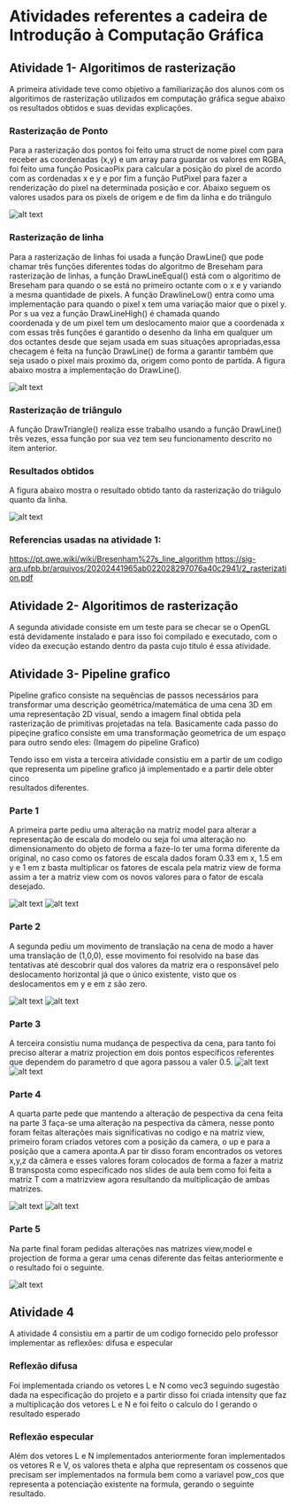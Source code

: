# Atividades referentes a cadeira de Introdução à Computação Gráfica


## Atividade 1- Algoritimos de rasterização

  A primeira atividade teve como objetivo a familiarização dos alunos com os algoritimos de rasterização utilizados em computação gráfica segue abaixo os resultados obtidos e suas devidas explicações.
  ### Rasterização de Ponto
  Para a rasterização dos pontos foi feito uma struct de nome pixel com para receber as coordenadas (x,y)  e um array para guardar os valores em RGBA, foi feito 
  uma função PosicaoPix para calcular a posição do pixel de acordo com as cordenadas x e y e por fim a função PutPixel para fazer a renderização do pixel na 
  determinada posição e cor. Abaixo seguem os valores usados para os pixels de origem e de fim da linha e do triângulo
  
  
  ![alt text](https://github.com/arnaudmatheus/CGAtividades/blob/master/imgs/WhatsApp%20Image%202020-06-25%20at%2018.40.53.jpeg)
  
  
  
  ### Rasterização de linha
   Para a rasterização de linhas foi usada a função DrawLine() que pode chamar três funções diferentes todas do algoritmo de Breseham para rasterização de linhas, 
  a função DrawLineEqual() está com o algoritimo de Breseham para quando o se está no primeiro octante com o x e y variando a mesma quantidade de pixels. A função
  DrawlineLow() entra como uma implementação para quando o pixel x tem uma variação maior que o pixel y. Por s ua vez a função DrawLineHigh() é chamada quando    
  coordenada y de um pixel tem um deslocamento maior que a coordenada x com essas três funções é garantido o desenho da linha em qualquer um dos octantes desde
  que sejam usada em suas situações apropriadas,essa checagem é feita na função DrawLine() de forma a garantir também que seja usado o pixel mais proximo da,
  origem como ponto de partida. A figura abaixo mostra a implementação do DrawLine().
  
  ![alt text](https://github.com/arnaudmatheus/CGAtividades/blob/master/imgs/WhatsApp%20Image%202020-06-25%20at%2018.40.54%20(1).jpeg)

  
  
  ### Rasterização de triângulo
  A função DrawTriangle() realiza esse trabalho usando a função DrawLine() três vezes, essa função por sua vez tem seu funcionamento descrito no item anterior.
  
  ### Resultados obtidos
  A figura abaixo mostra  o resultado obtido tanto da rasterização do triâgulo quanto da linha.
  
   ![alt text](https://github.com/arnaudmatheus/CGAtividades/blob/master/imgs/WhatsApp%20Image%202020-06-25%20at%2018.40.54.jpeg)

  
  ### Referencias usadas na atividade 1:
  https://pt.qwe.wiki/wiki/Bresenham%27s_line_algorithm
  https://sig-arq.ufpb.br/arquivos/20202441965ab022028297076a40c2941/2_rasterization.pdf


## Atividade 2- Algoritimos de rasterização


   A segunda atividade consiste em um teste para se checar se o OpenGL está devidamente instalado e para isso foi compilado e executado, com o vídeo da execução
  estando dentro da pasta cujo titulo é essa atividade.
  
  
## Atividade 3- Pipeline grafico

  Pipeline grafico consiste na sequências de passos necessários para transformar uma descrição geométrica/matemática de uma cena 3D em uma representação 2D visual, sendo a imagem final obtida pela rasterização de primitivas projetadas na tela. Basicamente cada passo do pipeçine grafíco consiste em uma transformação geometrica de um espaço para outro sendo eles:
  (Imagem do pipeline Grafico)
  
  Tendo isso em vista a terceira atividade consistiu em a partir de um codigo que representa um pipeline grafico já implementado e a partir dele obter cinco  
  resultados diferentes.
  
### Parte 1
 A primeira parte pediu uma alteração na matriz model para alterar a representação de escala do modelo  ou seja foi uma alteração no dimensionamento do objeto
 de forma a faze-lo ter uma forma diferente da original, no caso como os fatores de escala dados foram 0.33 em x, 1.5 em y e 1 em z basta multiplicar os fatores 
 de  escala pela matriz view de forma assim a ter a matriz view com os novos valores para o fator de escala desejado.
 
 ![alt text](https://github.com/arnaudmatheus/CGAtividades/blob/master/imgs/q1code.png)
 ![alt text](https://github.com/arnaudmatheus/CGAtividades/blob/master/imgs/q1result.png)
 
### Parte 2
 A segunda pediu um movimento de translação na cena de modo a haver uma translação de (1,0,0), esse movimento foi resolvido na base das tentativas até descobrir 
 qual dos valores da matriz era o responsável pelo deslocamento horizontal já que o único existente, visto que os deslocamentos em y e em z são zero.
  
 ![alt text](https://github.com/arnaudmatheus/CGAtividades/blob/master/imgs/q2%20code.png)
 ![alt text](https://github.com/arnaudmatheus/CGAtividades/blob/master/imgs/q2result.png)
### Parte 3
A terceira consistiu numa mudança de pespectiva da cena, para tanto foi preciso alterar a matriz projection em dois pontos específicos referentes que dependem do 
parametro d que agora passou a valer 0.5.
![alt text](https://github.com/arnaudmatheus/CGAtividades/blob/master/imgs/q3code.png)
![alt text](https://github.com/arnaudmatheus/CGAtividades/blob/master/imgs/at3result.png)
### Parte 4
A quarta parte pede que mantendo a alteração de pespectiva da cena feita na parte 3 faça-se uma alteração na pespectiva da câmera, nesse ponto foram feitas 
alterações mais significativas no codigo e na matriz view, primeiro foram criados vetores com a posição da camera, o up e para a posição que a camera aponta.A par
tir disso foram encontrados os vetores x,y,z da câmera e esses valores foram colocados de forma a fazer a matriz B transposta como especificado nos slides de aula 
bem como foi feita a matriz T com a matrizview agora resultando da multiplicação de ambas matrizes.

![alt text](https://github.com/arnaudmatheus/CGAtividades/blob/master/imgs/at4code.png)
![alt text](https://github.com/arnaudmatheus/CGAtividades/blob/master/imgs/at4res.png) 

### Parte 5
Na parte final foram pedidas alterações nas matrizes view,model e projection de forma a gerar uma cenas diferente das feitas anteriormente e o resultado foi o 
seguinte.

![alt text](https://github.com/arnaudmatheus/CGAtividades/blob/master/imgs/q5.png)

## Atividade 4
A atividade 4 consistiu em a partir de um codigo fornecido pelo professor implementar as reflexões: difusa e especular

### Reflexão difusa
Foi implementada criando os vetores L e N como vec3 seguindo sugestão dada na especificação do projeto e a partir disso foi criada intensity que faz a multiplicação dos vetores 
L e N e foi feito o calculo do I gerando o resultado esperado  

### Reflexão especular
Além dos vetores L e N implementados anteriormente foran implementados os vetores R e V, os valores theta e alpha que representam os cossenos que precisam ser implementados na 
formula bem como a variavel pow_cos que representa a potenciação existente na formula, gerando o seguinte resultado.

